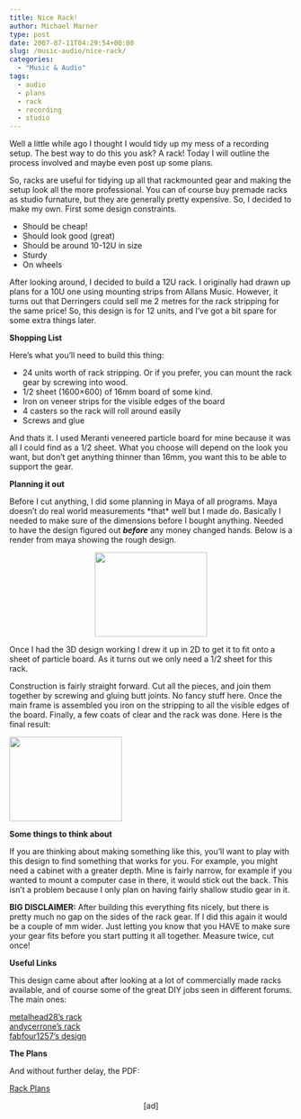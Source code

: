 ```yaml
---
title: Nice Rack!
author: Michael Marner
type: post
date: 2007-07-11T04:29:54+00:00
slug: /music-audio/nice-rack/
categories:
  - "Music & Audio"
tags:
  - audio
  - plans
  - rack
  - recording
  - studio
---
```


Well a little while ago I thought I would tidy up my mess of a recording setup. The best way to do this you ask? A rack! Today I will outline the process involved and maybe even post up some plans.<!--more-->

So, racks are useful for tidying up all that rackmounted gear and making the setup look all the more professional. You can of course buy premade racks as studio furnature, but they are generally pretty expensive. So, I decided to make my own. First some design constraints.

- Should be cheap!
- Should look good (great)
- Should be around 10-12U in size
- Sturdy
- On wheels

After looking around, I decided to build a 12U rack. I originally had drawn up plans for a 10U one using mounting strips from Allans Music. However, it turns out that Derringers could sell me 2 metres for the rack stripping for the same price! So, this design is for 12 units, and I’ve got a bit spare for some extra things later.

**Shopping List**

Here’s what you’ll need to build this thing:

- 24 units worth of rack stripping. Or if you prefer, you can mount the rack gear by screwing into wood.
- 1/2 sheet (1600×600) of 16mm board of some kind.
- Iron on veneer strips for the visible edges of the board
- 4 casters so the rack will roll around easily
- Screws and glue

And thats it. I used Meranti veneered particle board for mine because it was all I could find as a 1/2 sheet. What you choose will depend on the look you want, but don’t get anything thinner than 16mm, you want this to be able to support the gear.

**Planning it out**

Before I cut anything, I did some planning in Maya of all programs. Maya doesn’t do real world measurements \*that\* well but I made do. Basically I needed to make sure of the dimensions before I bought anything. Needed to have the design figured out _**before**_ any money changed hands. Below is a render from maya showing the rough design.

<p style="text-align: center;">
  <a href="http://marner.servebeer.com/wordpress/wp-content/uploads/2008/12/rackthumbnail.jpg"><img loading="lazy" class="size-full wp-image-21 aligncenter" title="Render of Rack" src="/wp-content/uploads/2008/12/rackthumbnail.jpg" alt="" width="200" height="150" /></a>
</p>

Once I had the 3D design working I drew it up in 2D to get it to fit onto a sheet of particle board. As it turns out we only need a 1/2 sheet for this rack.

Construction is fairly straight forward. Cut all the pieces, and join them together by screwing and gluing butt joints. No fancy stuff here. Once the main frame is assembled you iron on the stripping to all the visible edges of the board. Finally, a few coats of clear and the rack was done. Here is the final result:

[<img loading="lazy" class="aligncenter size-full wp-image-22" title="Rack Cabinet" src="/wp-content/uploads/2008/12/cabinetthumbnail.jpg" alt="" width="200" height="150" />][1]

**Some things to think about**

If you are thinking about making something like this, you’ll want to play with this design to find something that works for you. For example, you might need a cabinet with a greater depth. Mine is fairly narrow, for example if you wanted to mount a computer case in there, it would stick out the back. This isn’t a problem because I only plan on having fairly shallow studio gear in it.

**BIG DISCLAIMER:** After building this everything fits nicely, but there is pretty much no gap on the sides of the rack gear. If I did this again it would be a couple of mm wider. Just letting you know that you HAVE to make sure your gear fits before you start putting it all together. Measure twice, cut once!

**Useful Links**

This design came about after looking at a lot of commercially made racks available, and of course some of the great DIY jobs seen in different forums. The main ones:

<a href="http://www.homerecording.com/bbs/showthread.php?t=224152" target="_blank">metalhead28’s rack</a><a href="http://www.recordingproject.com/bbs/viewtopic.php?t=11273" target="_blank"><br /> andycerrone’s rack<span class="name"><br /> fabfour1257’s design</span></a>

**The Plans**

And without further delay, the PDF:

[Rack Plans][2]

<p style="text-align: center;">
  [ad]
</p>

[1]: http://marner.servebeer.com/wordpress/wp-content/uploads/2008/12/cabinetthumbnail.jpg
[2]: ../wp-content/uploads/2008/12/rack_plans.pdf
